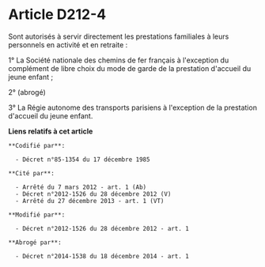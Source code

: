 # Article D212-4

Sont autorisés à servir directement les prestations familiales à leurs personnels en activité et en retraite :

1° La Société nationale des chemins de fer français à l'exception du complément de libre choix du mode de garde de la
prestation d'accueil du jeune enfant ;

2° (abrogé)

3° La Régie autonome des transports parisiens à l'exception de la prestation d'accueil du jeune enfant.

**Liens relatifs à cet article**

	**Codifié par**:

	  - Décret n°85-1354 du 17 décembre 1985

	**Cité par**:

	  - Arrêté du 7 mars 2012 - art. 1 (Ab)
	  - Décret n°2012-1526 du 28 décembre 2012 (V)
	  - Arrêté du 27 décembre 2013 - art. 1 (VT)

	**Modifié par**:

	  - Décret n°2012-1526 du 28 décembre 2012 - art. 1

	**Abrogé par**:

	  - Décret n°2014-1538 du 18 décembre 2014 - art. 1
